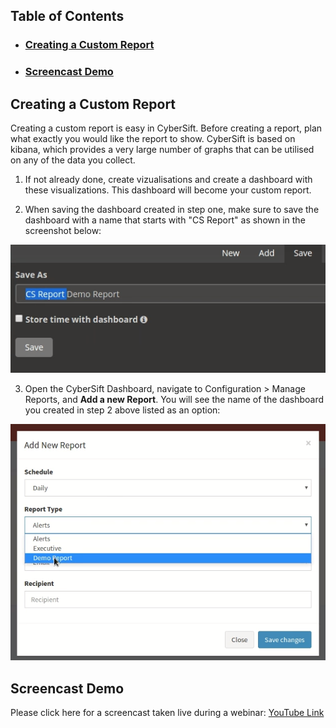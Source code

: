 ## Table of Contents

- ### [Creating a Custom Report](https://github.com/CyberSift/CyberSift_Documentation/blob/master/Reporting%20and%20Alerting/reports.md#creating-a-custom-report-1)
- ### [Screencast Demo](https://github.com/CyberSift/CyberSift_Documentation/blob/master/Reporting%20and%20Alerting/reports.md#creating-a-custom-report-2)

## Creating a Custom Report

Creating a custom report is easy in CyberSift. Before creating a report, plan what exactly you would like the report to show. CyberSift is based on kibana, which provides a very large number of graphs that can be utilised on any of the data you collect. 

1. If not already done, create vizualisations and create a dashboard with these visualizations. This dashboard will become your custom report.

2. When saving the dashboard created in step one, make sure to save the dashboard with a name that starts with "CS Report" as shown in the screenshot below:

![custom report name](https://github.com/CyberSift/CyberSift_Documentation/raw/master/Reporting%20and%20Alerting/static/img/cs_custom_report.png)

3. Open the CyberSift Dashboard, navigate to Configuration > Manage Reports, and **Add a new Report**. You will see the name of the dashboard you created in step 2 above listed as an option:

![custom report configuration](https://github.com/CyberSift/CyberSift_Documentation/raw/master/Reporting%20and%20Alerting/static/img/cs_custom_report_2.png)

## Screencast Demo

Please click here for a screencast taken live during a webinar: [YouTube Link](https://youtu.be/amTb9Vw6n1w)
